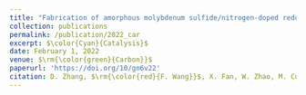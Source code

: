 ```yaml
---
title: "Fabrication of amorphous molybdenum sulfide/nitrogen-doped reduced graphene oxide nanocomposites with a tailored composition and hydrogen evolution activity via plasma treatment"
collection: publications
permalink: /publication/2022_car
excerpt: $\color{Cyan}{Catalysis}$
date: February 1, 2022
venue: $\rm{\color{green}{Carbon}}$
paperurl: 'https://doi.org/10/gn6v22'
citation: D. Zhang, $\rm{\color{red}{F. Wang}}$, X. Fan, W. Zhao, M. Cui, X. Li, R. Liang, Q. Ou, and S. Zhang, Fabrication of Amorphous Molybdenum Sulfide/Nitrogen-Doped Reduced Graphene Oxide Nanocomposites with a Tailored Composition and Hydrogen Evolution Activity via Plasma Treatment, Carbon 187, 386 (2022).
---
```

